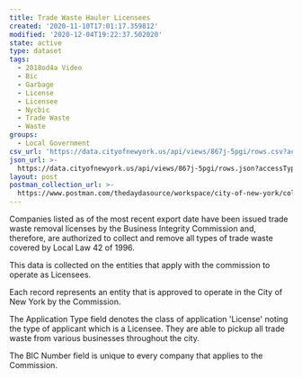 ```yaml
---
title: Trade Waste Hauler Licensees
created: '2020-11-10T17:01:17.359812'
modified: '2020-12-04T19:22:37.502020'
state: active
type: dataset
tags:
  - 2018od4a Video
  - Bic
  - Garbage
  - License
  - Licensee
  - Nycbic
  - Trade Waste
  - Waste
groups:
  - Local Government
csv_url: 'https://data.cityofnewyork.us/api/views/867j-5pgi/rows.csv?accessType=DOWNLOAD'
json_url: >-
  https://data.cityofnewyork.us/api/views/867j-5pgi/rows.json?accessType=DOWNLOAD
layout: post
postman_collection_url: >-
  https://www.postman.com/thedaydasource/workspace/city-of-new-york/collection/15909983-c280c7d2-a8d2-46ca-9e6b-5472fae37a4e
---
```

Companies listed as of the most recent export date have been issued trade waste removal licenses by the Business Integrity Commission and, therefore, are authorized to collect and remove all types of trade waste covered by Local Law 42 of 1996.

This data is collected on the entities that apply with the commission to operate as Licensees. 

Each record represents an entity that is approved to operate in the City of New York by the Commission. 

The  Application Type field denotes the class of application 'License'  noting the type of applicant which is a Licensee. They are able to pickup all trade waste from various businesses throughout the city.

The BIC Number field is unique to every company that applies to the Commission.
